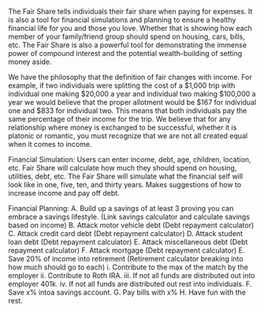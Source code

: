 The Fair Share tells individuals their fair share when paying for expenses. It is also a tool for financial simulations and planning to ensure a healthy
financial life for you and those you love. Whether that is showing how each member of your family/friend group should spend on housing, cars, bills, etc.
The Fair Share is also a powerful tool for demonstrating the immense power of compound interest and the potential wealth-building of setting money aside.

We have the philosophy that the definition of fair changes with income. 
For example, if two individuals were splitting the cost of a $1,000 trip with individual one making $20,000 a year and individual two making $100,000
a year we would believe that the proper allotment would be $167 for individual one and $833 for individual two. This means that both individuals pay 
the same percentage of their income for the trip. We believe that for any relationship where money is exchanged to be successful, whether it is platonic
or romantic, you must recognize that we are not all created equal when it comes to income. 

Financial Simulation:
Users can enter income, debt, age, children, location, etc. Fair Share will calculate how much they should spend on housing, utilities, debt, etc.
The Fair Share will simulate what the financial self will look like in one, five, ten, and thirty years. Makes suggestions of how to increase income and pay off debt.

Financial Planning:
A. Build up a savings of at least 3 proving you can embrace a savings lifestyle. (Link savings calculator and calculate savings based on income)
B. Attack motor vehicle debt (Debt repayment calculator)
C. Attack credit card debt (Debt repayment calculator)
D. Attack student loan debt (Debt repayment calculator)
E. Attack miscellaneous debt (Debt repayment calculator)
F. Attack mortgage (Debt repayment calculator)
E. Save 20% of income into retirement (Retirement calculator breaking into how much should go to each)
i. Contribute to the max of the match by the employer
ii. Contribute to Roth IRA.
iii. If not all funds are distributed out into employer 401k.
iv. If not all funds are distributed out rest into individuals.
F. Save x% intoa  savings account.
G. Pay bills with x%
H. Have fun with the rest.
